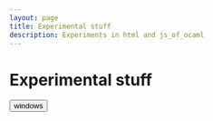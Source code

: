 ```yaml
---
layout: page
title: Experimental stuff
description: Experiments in html and js_of_ocaml
---
```


# Experimental stuff

<button onclick="hello( 'windows' ).login()">windows</button>

<script src="js/hello.js"></script>
<script src="js/oauth.js"></script>
<script>

hello.on('auth.login', function(auth){
	
	// call user information, for the given network
	hello( auth.network ).api( '/me' ).then( function(r){
		// Inject it into the container
		var label = document.getElementById( "profile_"+ auth.network );
		if(!label){
			label = document.createElement('div');
			label.id = "profile_"+auth.network;
			document.getElementById('profile').appendChild(label);
		}
		label.innerHTML = '<img src="'+ r.thumbnail +'" /> Hey '+r.name;
	});
});

hello.init({ 
	facebook : 'a37e79e29d16dbde630f',
},{redirect_uri:'callback.html'});

</script>
